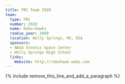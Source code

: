 ```yaml
---
title: FRC Team 2920
team:
  type: FRC
  number: 2920
  name: Robo-Hawks
  rookie_year: 2009
  location: Holly Springs, MS, USA
  sponsors:
  - NASA Stennis Space Center
  - Holly Springs High School
  links:
    Website: http://robohawk.webs.com
---
```


{% include remove_this_line_and_add_a_paragraph %}